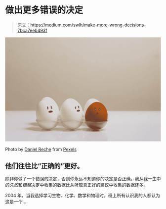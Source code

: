 # 做出更多错误的决定

> 原文：<https://medium.com/swlh/make-more-wrong-decisions-7bca7eeb493f>

![](img/f6bb8741223d24ee46d004f20ba6f164.png)

Photo by [Daniel Reche](https://www.pexels.com/@daniel-reche-718241?utm_content=attributionCopyText&utm_medium=referral&utm_source=pexels) from [Pexels](https://www.pexels.com/photo/eggs-in-tray-on-white-surface-1556707/?utm_content=attributionCopyText&utm_medium=referral&utm_source=pexels)

## 他们往往比“正确的”更好。

除非你做了一个错误的决定，否则你永远不知道你的决定是否正确。我从我一生中的*失败*和*糟糕*决定中收集的数据比从听取真正好的建议中收集的数据还多。

2004 年，当我选择学习生物、化学、数学和物理时，班上所有认识我的人都认为这是一个…